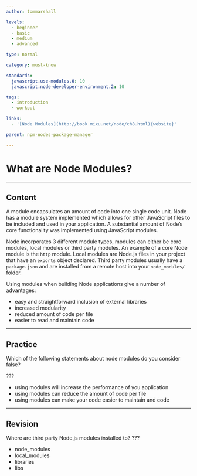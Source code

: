 ```yaml
---
author: tommarshall

levels:
  - beginner
  - basic
  - medium
  - advanced

type: normal

category: must-know

standards:
  javascript.use-modules.0: 10
  javascript.node-developer-environment.2: 10

tags:
  - introduction
  - workout

links:
  - '[Node Modules](http://book.mixu.net/node/ch8.html){website}'

parent: npm-nodes-package-manager

---
```

# What are Node Modules?

---
## Content

A module encapsulates an amount of code into one single code unit. Node has a module system implemented which allows for other JavaScript files to be included and used in your application. A substantial amount of Node’s core functionality was implemented using JavaScript modules.

Node incorporates 3 different module types, modules can either be core modules, local modules or third party modules. An example of a core Node module is the `http` module. Local modules are Node.js files in your project that have an `exports` object declared. Third party modules usually have a `package.json` and are installed from a remote host into your `node_modules/` folder.

Using modules when building Node applications give a number of advantages:

- easy and straightforward inclusion of external libraries
- increased modularity
- reduced amount of code per file
- easier to read and maintain code

---
## Practice

Which of the following statements about node modules do you consider false?

???

* using modules will increase the performance of you application
* using modules can reduce the amount of code per file
* using modules can make your code easier to maintain and code

---
## Revision

Where are third party Node.js modules installed to?
???

* node_modules
* local_modules
* libraries
* libs
 
